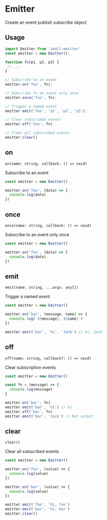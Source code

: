 # Emitter

Create an event publish subscribe object

## Usage

```js
import Emitter from 'small-emitter'
const emitter = new Emitter();

function fn(p1, p2, p3) {
 // ...
}

// Subscribe to an event
emitter.on('foo', fn);

// Subscribe to an event only once
emitter.once('foo', fn);

// Trigger a named event
emitter.emit('foo', 'p1', 'p2', 'p3');

// Clear subscribed events
emitter.off('foo', fn)

// Clear all subscribed events
emitter.clear()
```

## on

`on(name: string, callback: () => void)`

Subscribe to an event

```js
const emitter = new Emitter()

emitter.on('foo', (data) => {
  console.log(data)
})
```

## once

`once(name: string, callback: () => void)`

Subscribe to an event only once

```js
const emitter = new Emitter()

emitter.on('foo', (data) => {
  console.log(data)
})
```

## emit

`emit(name: string, ...args: any[])`

Trigger a named event

```js
const emitter = new Emitter()

emitter.on('bar', (message, name) => {
  console.log(`${message}, ${name}`)
})

emitter.emit('bar', 'hi', 'Jack') // hi, Jack
```

## off

`off(name: string, callback?: () => void)`

Clear subscription events

```js
const emitter = new Emitter()

const fn = (message) => {
  console.log(message)
}

emitter.on('bar', fn)
emitter.emit('bar', 'hi') // hi
emitter.off('bar', fn)
emitter.emit('bar', 'Jack') // Not output
```

## clear

`clear()`

Clear all subscribed events

```js
const emitter = new Emitter()

emitter.on('foo', (value) => {
  console.log(value)
})

emitter.on('bar', (value) => {
  console.log(value)
})

emitter.emit('foo', 'hi, foo')
emitter.emit('bar', 'hi, bar')
emitter.clear()
```